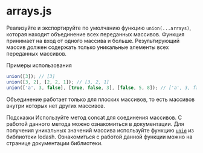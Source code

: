 # arrays.js

Реализуйте и экспортируйте по умолчанию функцию `union(...arrays)`, которая находит объединение всех переданных массивов. Функция принимает на вход от одного массива и больше. Результирующий массив должен содержать только уникальные элементы всех переданных массивов.

Примеры использования

```javascript
union([3]); // [3]
union([3, 2], [2, 2, 1]); // [3, 2, 1]
union(['a', 3, false], [true, false, 3], [false, 5, 8]); // ['a', 3, false, true, 5, 8]
```

Объединение работает только для плоских массивов, то есть массивов внутри которых нет других массивов.

Подсказки
Используйте метод concat для соединения массивов. С работой данного метода можно ознакомиться в документации.
Для получения уникальных значений массива используйте функцию [`uniq`](https://developer.mozilla.org/ru/docs/Web/JavaScript/Reference/Global_Objects/Array/concat) из библиотеки lodash. Ознакомиться с работой данной функции можно на странице документации библиотеки.
